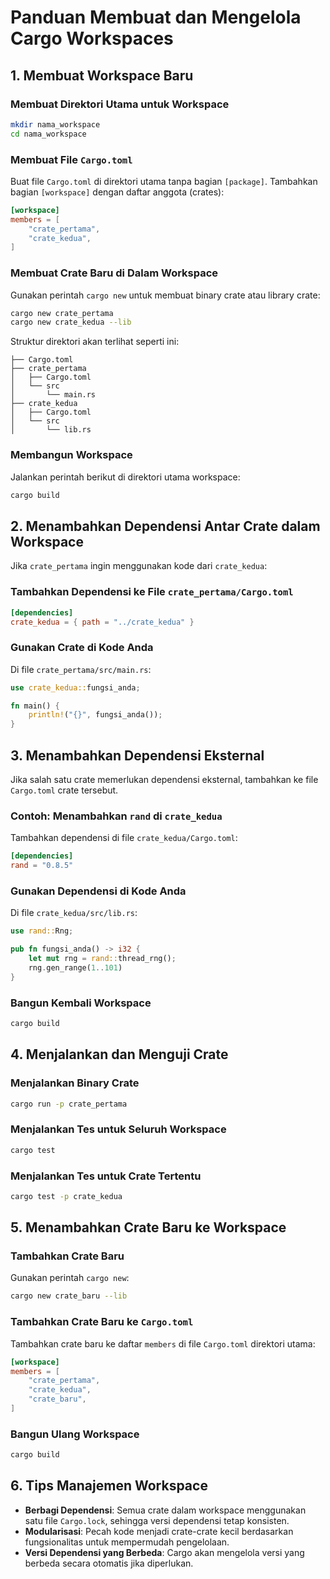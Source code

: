 # Panduan Membuat dan Mengelola Cargo Workspaces

## 1. Membuat Workspace Baru

### Membuat Direktori Utama untuk Workspace
```bash
mkdir nama_workspace
cd nama_workspace
```

### Membuat File `Cargo.toml`
Buat file `Cargo.toml` di direktori utama tanpa bagian `[package]`. Tambahkan bagian `[workspace]` dengan daftar anggota (crates):

```toml
[workspace]
members = [
    "crate_pertama",
    "crate_kedua",
]
```

### Membuat Crate Baru di Dalam Workspace
Gunakan perintah `cargo new` untuk membuat binary crate atau library crate:

```bash
cargo new crate_pertama
cargo new crate_kedua --lib
```

Struktur direktori akan terlihat seperti ini:

```
├── Cargo.toml
├── crate_pertama
│   ├── Cargo.toml
│   └── src
│       └── main.rs
├── crate_kedua
│   ├── Cargo.toml
│   └── src
│       └── lib.rs
```

### Membangun Workspace
Jalankan perintah berikut di direktori utama workspace:

```bash
cargo build
```

## 2. Menambahkan Dependensi Antar Crate dalam Workspace

Jika `crate_pertama` ingin menggunakan kode dari `crate_kedua`:

### Tambahkan Dependensi ke File `crate_pertama/Cargo.toml`

```toml
[dependencies]
crate_kedua = { path = "../crate_kedua" }
```

### Gunakan Crate di Kode Anda
Di file `crate_pertama/src/main.rs`:

```rust
use crate_kedua::fungsi_anda;

fn main() {
    println!("{}", fungsi_anda());
}
```

## 3. Menambahkan Dependensi Eksternal

Jika salah satu crate memerlukan dependensi eksternal, tambahkan ke file `Cargo.toml` crate tersebut.

### Contoh: Menambahkan `rand` di `crate_kedua`
Tambahkan dependensi di file `crate_kedua/Cargo.toml`:

```toml
[dependencies]
rand = "0.8.5"
```

### Gunakan Dependensi di Kode Anda
Di file `crate_kedua/src/lib.rs`:

```rust
use rand::Rng;

pub fn fungsi_anda() -> i32 {
    let mut rng = rand::thread_rng();
    rng.gen_range(1..101)
}
```

### Bangun Kembali Workspace

```bash
cargo build
```

## 4. Menjalankan dan Menguji Crate

### Menjalankan Binary Crate

```bash
cargo run -p crate_pertama
```

### Menjalankan Tes untuk Seluruh Workspace

```bash
cargo test
```

### Menjalankan Tes untuk Crate Tertentu

```bash
cargo test -p crate_kedua
```

## 5. Menambahkan Crate Baru ke Workspace

### Tambahkan Crate Baru
Gunakan perintah `cargo new`:

```bash
cargo new crate_baru --lib
```

### Tambahkan Crate Baru ke `Cargo.toml`
Tambahkan crate baru ke daftar `members` di file `Cargo.toml` direktori utama:

```toml
[workspace]
members = [
    "crate_pertama",
    "crate_kedua",
    "crate_baru",
]
```

### Bangun Ulang Workspace

```bash
cargo build
```

## 6. Tips Manajemen Workspace

- **Berbagi Dependensi**: Semua crate dalam workspace menggunakan satu file `Cargo.lock`, sehingga versi dependensi tetap konsisten.
- **Modularisasi**: Pecah kode menjadi crate-crate kecil berdasarkan fungsionalitas untuk mempermudah pengelolaan.
- **Versi Dependensi yang Berbeda**: Cargo akan mengelola versi yang berbeda secara otomatis jika diperlukan.
